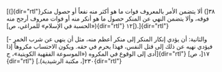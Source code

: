 [(]{dir="rtl"}٣٨[) ألا يتضمن الأمر بالمعروف فوات ما هو أكثر منه نفعاً أو
حصول منكر فوقه، وألا يتضمن النهي عن المنكر حصول ما هو أنكر منه أو فوات
معروف أرجح منه («الحسبة في الإسلام» للمراغي، ص]{dir="rtl"}
١٢[).]{dir="rtl"}

[- والثانية: أن يؤدي إنكار المنكر إلى منكر أعظم منه، مثل أن ينهى عن شرب
الخمر فيؤدي نهيه عن ذلك إلى قتل النفس، فهذا يحرم في حقه. ويكون الاحتساب
مكروهاً إذا أدى إلى الوقوع في المكروه («الموسوعة الفقهية الكويتية»،
ج]{dir="rtl"} ١٧[، ص]{dir="rtl"} ٢٣٠[، مكتبة الرشيدية).]{dir="rtl"}
